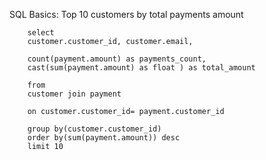 SQL Basics: Top 10 customers by total payments amount

        select 
        customer.customer_id, customer.email,

        count(payment.amount) as payments_count,
        cast(sum(payment.amount) as float ) as total_amount 

        from 
        customer join payment 

        on customer.customer_id= payment.customer_id 

        group by(customer.customer_id) 
        order by(sum(payment.amount)) desc
        limit 10

